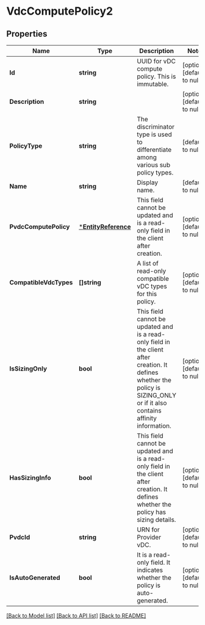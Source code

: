 # VdcComputePolicy2

## Properties
Name | Type | Description | Notes
------------ | ------------- | ------------- | -------------
**Id** | **string** | UUID for vDC compute policy. This is immutable.  | [optional] [default to null]
**Description** | **string** |  | [optional] [default to null]
**PolicyType** | **string** | The discriminator type is used to differentiate among various sub policy types.  | [default to null]
**Name** | **string** | Display name.  | [default to null]
**PvdcComputePolicy** | [***EntityReference**](EntityReference.md) | This field cannot be updated and is a read-only field in the client after creation.  | [optional] [default to null]
**CompatibleVdcTypes** | **[]string** | A list of read-only compatible vDC types for this policy. | [optional] [default to null]
**IsSizingOnly** | **bool** | This field cannot be updated and is a read-only field in the client after creation. It defines whether the policy is SIZING_ONLY or if it also contains affinity information.  | [optional] [default to null]
**HasSizingInfo** | **bool** | This field cannot be updated and is a read-only field in the client after creation. It defines whether the policy has sizing details.  | [optional] [default to null]
**PvdcId** | **string** | URN for Provider vDC.  | [optional] [default to null]
**IsAutoGenerated** | **bool** | It is a read-only field. It indicates whether the policy is auto-generated.  | [optional] [default to null]

[[Back to Model list]](../README.md#documentation-for-models) [[Back to API list]](../README.md#documentation-for-api-endpoints) [[Back to README]](../README.md)


